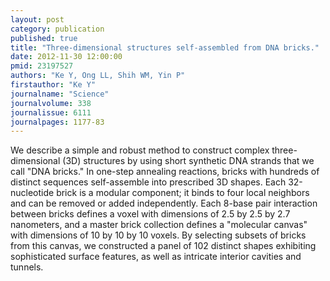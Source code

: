 ```yaml
---
layout: post
category: publication
published: true
title: "Three-dimensional structures self-assembled from DNA bricks."
date: 2012-11-30 12:00:00
pmid: 23197527
authors: "Ke Y, Ong LL, Shih WM, Yin P"
firstauthor: "Ke Y"
journalname: "Science"
journalvolume: 338
journalissue: 6111
journalpages: 1177-83
---
```


We describe a simple and robust method to construct complex three-dimensional (3D) structures by using short synthetic DNA strands that we call "DNA bricks." In one-step annealing reactions, bricks with hundreds of distinct sequences self-assemble into prescribed 3D shapes. Each 32-nucleotide brick is a modular component; it binds to four local neighbors and can be removed or added independently. Each 8-base pair interaction between bricks defines a voxel with dimensions of 2.5 by 2.5 by 2.7 nanometers, and a master brick collection defines a "molecular canvas" with dimensions of 10 by 10 by 10 voxels. By selecting subsets of bricks from this canvas, we constructed a panel of 102 distinct shapes exhibiting sophisticated surface features, as well as intricate interior cavities and tunnels.


